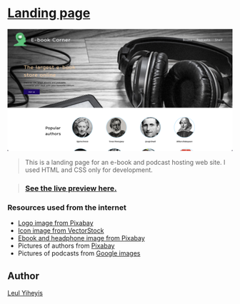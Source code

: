 # [Landing page](https://github.com/leulyk/book-store/blob/main/README.md)

<img src="images/preview.png" />

> This is a landing page for an e-book and podcast hosting web site. I used HTML and CSS only for development.

> ### [See the live preview here.](https://ebook-store-landing-page.vercel.app/)

### Resources used from the internet

- [Logo image from Pixabay](https://pixabay.com/illustrations/icon-head-profile-headphones-1243679/)
- [Icon image from VectorStock](https://www.vectorstock.com/royalty-free-vector/ebook-icon-vector-4026560)
- [Ebook and headphone image from Pixabay](https://pixabay.com/photos/ebook-headphone-relax-leisure-cozy-5066154/)
- Pictures of authors from [Pixabay](https://pixabay.com)
- Pictures of podcasts from [Google images](images.google.com)

## Author

<a href="https://linkedin.com/in/leul-yiheyis-a165a394" target="blank">Leul Yiheyis</a>
